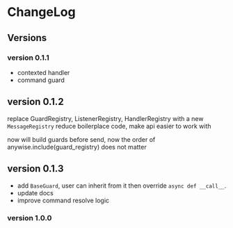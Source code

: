 # ChangeLog

## Versions

### version 0.1.1

- contexted handler
- command guard

## version 0.1.2

replace GuardRegistry, ListenerRegistry, HandlerRegistry with a new `MessageRegistry`
reduce boilerplace code, make api easier to work with

now will build guards before send, now the order of anywise.include(guard_registry) does not matter

## version 0.1.3

- add `BaseGuard`, user can inherit from it then override `async def __call__`.
- update docs
- improve command resolve logic

### version 1.0.0

